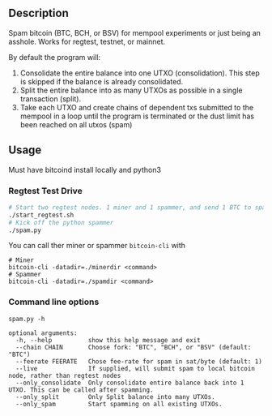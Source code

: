 ## Description
Spam bitcoin (BTC, BCH, or BSV) for mempool experiments or just being an asshole. Works for regtest, testnet, or mainnet.

By default the program will:

1. Consolidate the entire balance into one UTXO (consolidation). This step is skipped if the balance is already consolidated.
2. Split the entire balance into as many UTXOs as possible in a single transaction (split).
3. Take each UTXO and create chains of dependent txs submitted to the mempool in a loop until the program is terminated or the dust limit has been reached on all utxos (spam)

## Usage

Must have bitcoind install locally and python3

### Regtest Test Drive
```bash
# Start two regtest nodes. 1 miner and 1 spammer, and send 1 BTC to spammer
./start_regtest.sh
# Kick off the python spammer
./spam.py
```

You can call ther miner or spammer `bitcoin-cli` with
```
# Miner
bitcoin-cli -datadir=./minerdir <command>
# Spammer
bitcoin-cli -datadir=./spamdir <command>
```

### Command line options
```
spam.py -h

optional arguments:
  -h, --help          show this help message and exit
  --chain CHAIN       Choose fork: "BTC", "BCH", or "BSV" (default: "BTC")
  --feerate FEERATE   Chose fee-rate for spam in sat/byte (default: 1)
  --live              If supplied, will submit spam to local bitcoin node, rather than regtest nodes
  --only_consolidate  Only consolidate entire balance back into 1 UTXO. This can be called after spamming.
  --only_split        Only Split balance into many UTXOs.
  --only_spam         Start spamming on all existing UTXOs.
```

